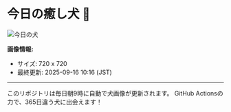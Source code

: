 # 今日の癒し犬 🐶
 
![今日の犬](https://teru-kuma.github.io/daily-character/daily.jpg?d=202509161016)

**画像情報:**
- サイズ: 720 x 720
- 最終更新: 2025-09-16 10:16 (JST)

---

このリポジトリは毎日朝9時に自動で犬画像が更新されます。
GitHub Actionsの力で、365日違う犬に出会えます！
